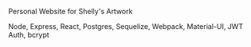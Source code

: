 Personal Website for Shelly's Artwork

Node, Express, React, Postgres, Sequelize, Webpack, Material-UI, JWT Auth, bcrypt
